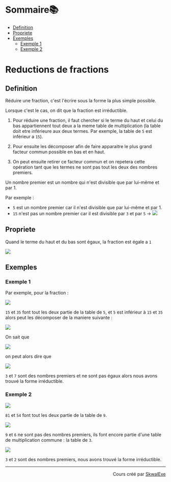 <!--
{% raw %}
-->
# Sommaire📚

- [Definition](#definition)
- [Propriete](#propriete)
- [Exemples](#exemples)
  - [Exemple 1](#exemple-1)
  - [Exemple 2](#exemple-2)

# Reductions de fractions

## Definition 

Réduire une fraction, c'est l'écrire sous la forme la plus simple possible.

Lorsque c'est le cas, on dit que la fraction est irréductible.

1. Pour réduire une fraction, il faut chercher si le terme du haut et celui du bas appartiennent tout deux a la meme table de multiplication (la table doit etre inférieure aux deux termes. Par exemple, la table de `5` est inférieur a `15`).

1. Pour ensuite les décomposer afin de faire apparaitre le plus grand facteur commun possible en bas et en haut. 

1. On peut ensuite retirer ce facteur commun et on repetera cette opération tant que les termes ne sont pas tout les deux des nombres premiers.

Un nombre premier est un nombre qui n'est divisible que par lui-même et par 1.

Par exemple :
- `5` est un nombre premier car il n'est divisible que par lui-même et par 1.
- `15` n'est pas un nombre premier car il est divisible par `3` et par `5` ->  <!-- $15\div3=5\ \ et\ \ 15\div5=3$ --> <img style="" src="https://latex.codecogs.com/svg.image?\small{\color{White}15%5Cdiv3%3D5%5C%20%5C%20et%5C%20%5C%2015%5Cdiv5%3D3">
  
## Propriete

Quand le terme du haut et du bas sont égaux, la fraction est égale a `1`

<!-- $$
\frac{45}{45}=1
$$ --> 

<img style="" src="https://latex.codecogs.com/svg.image?{\color{White}%5Cfrac%7B45%7D%7B45%7D%3D1">

## Exemples

### Exemple 1

Par exemple, pour la fraction : 

<!-- $$
\frac{15}{35}
$$ --> 

<img style="" src="https://latex.codecogs.com/svg.image?{\color{White}%5Cfrac%7B15%7D%7B35%7D">

`15` et `35` font tout les deux partie de la table de `5`, et `5` est inférieur à `15` et `35` alors peut les décomposer de la maniere suivante :

<!-- $$
\frac{3{\color{green}\ \times\ 5}}{7{\color{green}\ \times\ 5}}
$$ --> 

<img style="" src="https://latex.codecogs.com/svg.image?{\color{White}%5Cfrac%7B3%7B%5Ccolor%7Bgreen%7D%5C%20%5Ctimes%5C%205%7D%7D%7B7%7B%5Ccolor%7Bgreen%7D%5C%20%5Ctimes%5C%205%7D%7D">

On sait que 

<!-- $$
\frac{a{\color{green}\ \times\ c}}{b{\color{green}\ \times\ c}} =  \frac{a}{b}
$$ --> 

<img style="" src="https://latex.codecogs.com/svg.image?{\color{White}%5Cfrac%7Ba%7B%5Ccolor%7Bgreen%7D%5C%20%5Ctimes%5C%20c%7D%7D%7Bb%7B%5Ccolor%7Bgreen%7D%5C%20%5Ctimes%5C%20c%7D%7D%20%3D%20%20%5Cfrac%7Ba%7D%7Bb%7D">

on peut alors dire que 

<!-- $$
\frac{3{\color{green}\ \times}\ \cancel{{\color{green}5}}}{7{\color{green}\ \times}\ \cancel{\color{green}{5}}} = \frac{3}{7}
$$ --> 

<img style="" src="https://latex.codecogs.com/svg.image?{\color{White}%5Cfrac%7B3%7B%5Ccolor%7Bgreen%7D%5C%20%5Ctimes%7D%5C%20%5Ccancel%7B%7B%5Ccolor%7Bgreen%7D5%7D%7D%7D%7B7%7B%5Ccolor%7Bgreen%7D%5C%20%5Ctimes%7D%5C%20%5Ccancel%7B%5Ccolor%7Bgreen%7D%7B5%7D%7D%7D%20%3D%20%5Cfrac%7B3%7D%7B7%7D">

`3` et `7` sont des nombres premiers et ne sont pas égaux alors nous avons trouvé la forme irréductible.

### Exemple 2 

<!-- $$
\frac{81}{54}
$$ --> 

<img style="" src="https://latex.codecogs.com/svg.image?{\color{White}%5Cfrac%7B81%7D%7B54%7D">

`81` et `54` font tout les deux partie de la table de `9`.

<!-- $$
\frac{9{\color{green}\ \times\ }\cancel{{\color{green}9}}}{6{\color{green}\ \times\ }\cancel{{\color{green}9}}} = \frac{9}{6}
$$ --> 

<img style="" src="https://latex.codecogs.com/svg.image?{\color{White}%5Cfrac%7B9%7B%5Ccolor%7Bgreen%7D%5C%20%5Ctimes%5C%20%7D%5Ccancel%7B%7B%5Ccolor%7Bgreen%7D9%7D%7D%7D%7B6%7B%5Ccolor%7Bgreen%7D%5C%20%5Ctimes%5C%20%7D%5Ccancel%7B%7B%5Ccolor%7Bgreen%7D9%7D%7D%7D%20%3D%20%5Cfrac%7B9%7D%7B6%7D">

`9` et `6` ne sont pas des nombres premiers, ils font encore partie d'une table de multiplication commune : la table de `3`.

<!-- $$
\frac{9}{6} = 
\frac{
3{\color{green}\ \times\ }\cancel{{\color{green}3}}
}{
2{\color{green}\ \times\ }\cancel{{\color{green}3}}
}
$$ --> 

<img style="" src="https://latex.codecogs.com/svg.image?{\color{White}%5Cfrac%7B9%7D%7B6%7D%20%3D%20%0A%5Cfrac%7B%0A3%7B%5Ccolor%7Bgreen%7D%5C%20%5Ctimes%5C%20%7D%5Ccancel%7B%7B%5Ccolor%7Bgreen%7D3%7D%7D%0A%7D%7B%0A2%7B%5Ccolor%7Bgreen%7D%5C%20%5Ctimes%5C%20%7D%5Ccancel%7B%7B%5Ccolor%7Bgreen%7D3%7D%7D%0A%7D">

`3` et `2` sont des nombres premiers, nous avons trouvé la forme irréductible.

<!--
---

<p align="right"><a href="https://skwalexe.github.io/les-maths/">Accueil 🏠</a> - <a href="../reduction-de-fractions">Section suivante ⏭️</a></p>
-->

---

<p align="right">Cours créé par <a href="https://github.com/SkwalExe/" target="_blank">SkwalExe</a></p>

<!--
{% endraw %}
-->